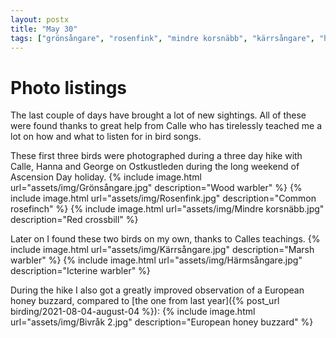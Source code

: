 ```yaml
---
layout: postx
title: "May 30"
tags: ["grönsångare", "rosenfink", "mindre korsnäbb", "kärrsångare", "härmsångare"]
---
```

# Photo listings
The last couple of days have brought a lot of new sightings. All of these were
found thanks to great help from Calle who has tirelessly teached me a lot on
how and what to listen for in bird songs.

These first three birds were photographed during a three day hike with Calle,
Hanna and George on Ostkustleden during the long weekend of Ascension Day
holiday.
{% include image.html url="assets/img/Grönsångare.jpg" description="Wood warbler" %}
{% include image.html url="assets/img/Rosenfink.jpg" description="Common rosefinch" %}
{% include image.html url="assets/img/Mindre korsnäbb.jpg" description="Red crossbill" %}

Later on I found these two birds on my own, thanks to Calles teachings.
{% include image.html url="assets/img/Kärrsångare.jpg" description="Marsh warbler" %}
{% include image.html url="assets/img/Härmsångare.jpg" description="Icterine warbler" %}

During the hike I also got a greatly improved observation of a European honey
buzzard, compared to [the one from last year]({% post_url birding/2021-08-04-august-04 %}):
{% include image.html url="assets/img/Bivråk 2.jpg" description="European honey buzzard" %}














